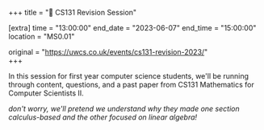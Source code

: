 +++
title = "🧠 CS131 Revision Session"

[extra]
time = "13:00:00"
end_date = "2023-06-07"
end_time = "15:00:00"
location = "MS0.01"

original = "https://uwcs.co.uk/events/cs131-revision-2023/"    
+++

In this session for first year computer science students, we'll be running through content, questions, and a past paper from CS131 Mathematics for Computer Scientists II. 

*don't worry, we'll pretend we understand why they made one section calculus-based and the other focused on linear algebra!*
